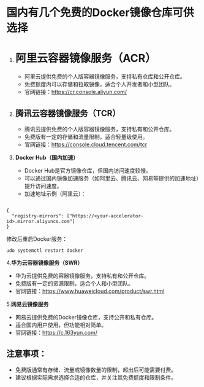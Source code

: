 # ‌**国内有几个免费的Docker镜像仓库可供选择**‌

1. # ‌**阿里云容器镜像服务（ACR）**‌

   - 阿里云提供免费的个人版容器镜像服务，支持私有仓库和公开仓库。
   - 免费额度内可以存储和拉取镜像，适合个人开发者和小型团队。
   - 官网链接：https://cr.console.aliyun.com/

2. ## ‌**腾讯云容器镜像服务（TCR）**‌

   - 腾讯云提供免费的个人版容器镜像服务，支持私有和公开仓库。
   - 免费版有一定的存储和流量限制，适合轻量级使用。
   - 官网链接：https://console.cloud.tencent.com/tcr

3. ‌**Docker Hub（国内加速）**‌

   - Docker Hub是官方镜像仓库，但国内访问速度较慢。
   - 可以通过国内镜像加速服务（如阿里云、腾讯云、网易等提供的加速地址）提升访问速度。
   - 加速地址示例（阿里云）：

```

{
  "registry-mirrors": ["https://<your-accelerator-id>.mirror.aliyuncs.com"]
}
```

修改后重启Docker服务：

```
udo systemctl restart docker
```

4‌.**华为云容器镜像服务（SWR）**‌

- 华为云提供免费的容器镜像服务，支持私有和公开仓库。
- 免费版有一定的资源限制，适合个人和小型团队。
- 官网链接：https://www.huaweicloud.com/product/swr.html

5‌.**网易云镜像服务**‌

- 网易云提供免费的Docker镜像仓库，支持公开和私有仓库。
- 适合国内用户使用，但功能相对简单。
- 官网链接：https://c.163yun.com/

## 注意事项：

- 免费版通常有存储、流量或镜像数量的限制，超出后可能需要付费。
- 建议根据实际需求选择合适的仓库，并关注其免费额度和限制条件。
